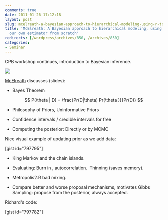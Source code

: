 ```yaml
---
comments: true
date: 2011-01-26 17:12:18
layout: post
slug: mcelreath-a-bayesian-approach-to-hierarchical-modeling-using-r-to-build-our-own-estimator-from-scratch
title: 'McElreath: A Bayesian approach to hierarchical modeling, using R to build
  our own estimator from scratch'
redirects: [/wordpress/archives/850, /archives/850]
categories:
- Seminar
---
```


CPB workshop continues, introduction to Bayesian inference.

![]( http://farm6.staticflickr.com/5177/5391045675_a98fe0fc33_o.jpg )


[McElreath](http://xcelab.net/rm/) discusses (slides):



	
  * Bayes Theorem


$$ P(\theta | D) = \frac{Pr(D|\theta) Pr(\theta )}{Pr(D)} $$

	
  * Philosophy of Priors, Uninformative Priors



	
  * Confidence intervals / credible intervals for free



	
  * Computing the posterior: Directly or by MCMC


Nice visual example of updating prior as we add data:

[gist id="797795"]

	
  * King Markov and the chain islands.



	
  * Evaluating: Burn in , autocorrelation.  Thinning (saves memory).

	
  * Metropolis2.R bad mixing.

	
  * Compare better and worse proposal mechanisms, motivates Gibbs Sampling: propose from the posterior, always accepted.


Richard's code:

[gist id="797782"]

